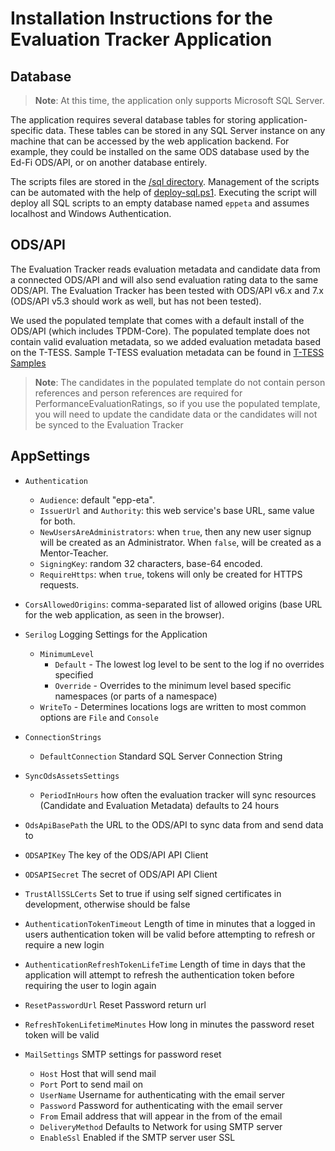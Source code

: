 # Installation Instructions for the Evaluation Tracker Application

## Database

> **Note**: At this time, the application only supports Microsoft SQL Server.

The application requires several database tables for storing
application-specific data. These tables can be stored in any SQL Server instance
on any machine that can be accessed by the web application backend. For example,
they could be installed on the same ODS database used by the Ed-Fi ODS/API, or
on another database entirely.

The scripts files are stored in the [/sql directory](../sql). Management of the
scripts can be automated with the help of [deploy-sql.ps1](../eng/deploy-sql.ps1). Executing the script will deploy all SQL scripts to an empty database named `eppeta` and assumes localhost and Windows Authentication.

## ODS/API 
The Evaluation Tracker reads evaluation metadata and candidate data from a connected ODS/API and will also send evaluation rating data to the same ODS/API. The Evaluation Tracker has been tested with ODS/API v6.x and 7.x (ODS/API v5.3 should work as well, but has not been tested).

We used the populated template that comes with a default install of the ODS/API (which includes TPDM-Core). The populated template does not contain valid evaluation metadata, so we added evaluation metadata based on the T-TESS. Sample T-TESS evaluation metadata can be found in [T-TESS Samples](./SampleEvaluationData/T-TESS%20Evaluation%20Metadata/)

> **Note**: The candidates in the populated template do not contain person references and person references are required for PerformanceEvaluationRatings, so if you use the populated template, you will need to update the candidate data or the candidates will not be synced to the Evaluation Tracker

## AppSettings

* `Authentication`
  * `Audience`: default "epp-eta".
  * `IssuerUrl` and `Authority`: this web service's base URL, same value for both.
  * `NewUsersAreAdministrators`: when `true`, then any new user signup will be
    created as an Administrator. When `false`, will be created as a
    Mentor-Teacher.
  * `SigningKey`: random 32 characters, base-64 encoded.
  * `RequireHttps`: when `true`, tokens will only be created for HTTPS requests.
* `CorsAllowedOrigins`: comma-separated list of allowed origins (base URL for
  the web application, as seen in the browser).

* `Serilog` Logging Settings for the Application
  * `MinimumLevel` 
    * `Default` - The lowest log level to be sent to the log if no overrides specified
    * `Override` - Overrides to the minimum level based specific namespaces (or parts of a namespace)
  * `WriteTo` - Determines locations logs are written to most common options are `File` and `Console`
  
* `ConnectionStrings`
  * `DefaultConnection` Standard SQL Server Connection String
* `SyncOdsAssetsSettings`
  * `PeriodInHours` how often the evaluation tracker will sync resources (Candidate and Evaluation Metadata) defaults to 24 hours
* `OdsApiBasePath` the URL to the ODS/API to sync data from and send data to
* `ODSAPIKey` The key of the ODS/API API Client
* `ODSAPISecret` The secret of ODS/API API Client
* `TrustAllSSLCerts` Set to true if using self signed certificates in development, otherwise should be false
* `AuthenticationTokenTimeout` Length of time in minutes that a logged in users authentication token will be valid before attempting to refresh or require a new login
* `AuthenticationRefreshTokenLifeTime` Length of time in days that the application will attempt to refresh the authentication token before requiring the user to login again
* `ResetPasswordUrl` Reset Password return url
* `RefreshTokenLifetimeMinutes` How long in minutes the password reset token will be valid
* `MailSettings` SMTP settings for password reset
  * `Host` Host that will send mail
  * `Port` Port to send mail on
  * `UserName` Username for authenticating with the email server
  * `Password` Password for authenticating with the email server
  * `From` Email address that will appear in the from of the email
  * `DeliveryMethod` Defaults to Network for using SMTP server
  * `EnableSsl` Enabled if the SMTP server user SSL

